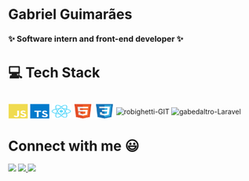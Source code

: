 # Gabriel Guimarães
### ✨ Software intern and front-end developer ✨


<h1>💻   Tech Stack</h1>
<div style="display: inline_block"><br>
  <img align="center" alt="gabedaltro-Js" height="30" width="40" src="https://raw.githubusercontent.com/devicons/devicon/master/icons/javascript/javascript-plain.svg">

  <img align="center" alt="gabedaltro-Ts" height="30" width="40" src="https://raw.githubusercontent.com/devicons/devicon/master/icons/typescript/typescript-plain.svg">

  <img align="center" alt="gabedaltro-React" height="30" width="40" src="https://raw.githubusercontent.com/devicons/devicon/master/icons/react/react-original.svg">

  <img align="center" alt="gabedaltro-HTML" height="30" width="40" src="https://raw.githubusercontent.com/devicons/devicon/master/icons/html5/html5-original.svg">

  <img align="center" alt="gabedaltro-CSS" height="30" width="40" src="https://raw.githubusercontent.com/devicons/devicon/master/icons/css3/css3-original.svg">

  <img align="center" alt="robighetti-GIT" height="30" width="40" src="https://cdn.jsdelivr.net/gh/devicons/devicon/icons/git/git-original.svg">
 
  <img align="center" alt="gabedaltro-Laravel" height="30" width="40" src="https://cdn.jsdelivr.net/gh/devicons/devicon/icons/laravel/laravel-plain.svg">

</div>

<h1>Connect with me 😃</h1>

<div>     
  <a href = "mailto:gabeguimaraes13@gmail.com" target="_blank">
   <img src="https://img.shields.io/badge/-Gmail-%23333?style=for-the-badge&logo=gmail&logoColor=white"></a>
  <a href="https://www.instagram.com/gabedaltro/" target="_blank">
   <img src="https://img.shields.io/badge/-instagram-%230077B5?style=for-the-badge&logo=instagram&logoColor=white" target="blank">
  </a>
  <a href="https://linkedin.com/in/gabriel-guimarães-b976ab214/" target="_blank">
   <img src="https://img.shields.io/badge/-linkedin-%23333?style=for-the-badge&logo=linkedin&logoColor=white" target="blank">
  </a>
</div>
